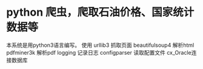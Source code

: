# python 爬虫，爬取石油价格、国家统计数据等 
本系统是用python3语言编写。
使用
    urllib3 抓取页面
    beautifulsoup4 解析html
    pdfminer3k 解析pdf
    logging 记录日志
    configparser 读取配置文件
    cx_Oracle连接数据库
